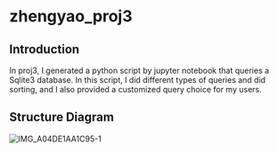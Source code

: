 # zhengyao_proj3

## Introduction
In proj3, I generated a python script by jupyter notebook that queries a Sqlite3 database. In this script, I did different types of queries and did sorting, and I also provided a customized query choice for my users.

## Structure Diagram

![IMG_A04DE1AA1C95-1](https://user-images.githubusercontent.com/44824104/200208600-2faffcbd-709b-44a2-899d-5f78d80c9d3b.jpeg)
